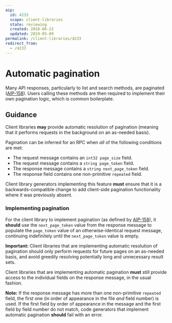 ```yaml
---
aip:
  id: 4233
  scope: client-libraries
  state: reviewing
  created: 2018-06-22
  updated: 2019-05-09
permalink: /client-libraries/4233
redirect_from:
  - /4233
---
```


# Automatic pagination

Many API responses, particularly to list and search methods, are paginated
([AIP-158][]). Users calling these methods are then required to implement their
own pagination logic, which is common boilerplate.

## Guidance

Client libraries **may** provide automatic resolution of pagination (meaning
that it performs requests in the background on an as-needed basis).

Pagination can be inferred for an RPC when _all_ of the following conditions
are met:

- The request message contains an `int32 page_size` field.
- The request message contains a `string page_token` field.
- The response message contains a `string next_page_token` field.
- The response field contains one non-primitive `repeated` field.

Client library generators implementing this feature **must** ensure that it is
a backwards-compatible change to add client-side pagination functionality where
it was previously absent.

### Implementing pagination

For the client library to implement pagination (as defined by [AIP-158][]), it
**should** use the `next_page_token` value from the response message to
populate the `page_token` value of an otherwise-identical request message,
continuing indefinitely until the `next_page_token` value is empty.

**Important:** Client libraries that are implementing automatic resolution of
pagination should only perform requests for future pages on an as-needed basis,
and avoid greedily resolving potentially long and unnecessary result sets.

Client libraries that are implementing automatic pagination **must** still
provide access to the individual fields on the response message, in the usual
fashion.

**Note:** If the response message has more than one non-primitive `repeated`
field, the first one (in order of appearance in the file _and_ field number) is
used. If the first field by order of appearance in the message and the first
field by field number do not match, code generators that implement automatic
pagination **should** fail with an error.

[aip-158]: /aip/0158.md
